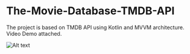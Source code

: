 # The-Movie-Database-TMDB-API

The project is based on TMDB API using Kotlin and MVVM architecture.
Video Demo attached.

![Alt text](ShortVideoDemo.gif)
